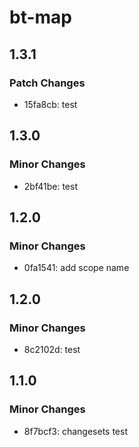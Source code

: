 # bt-map

## 1.3.1

### Patch Changes

- 15fa8cb: test

## 1.3.0

### Minor Changes

- 2bf41be: test

## 1.2.0

### Minor Changes

- 0fa1541: add scope name

## 1.2.0

### Minor Changes

- 8c2102d: test

## 1.1.0

### Minor Changes

- 8f7bcf3: changesets test
